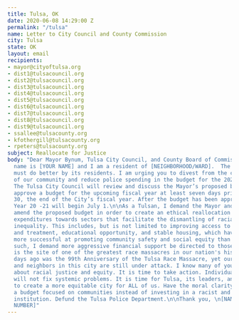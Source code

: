 ```yaml
---
title: Tulsa, OK
date: 2020-06-08 14:29:00 Z
permalink: "/tulsa"
name: Letter to City Council and County Commission
city: Tulsa
state: OK
layout: email
recipients:
- mayor@cityoftulsa.org
- dist1@tulsacouncil.org
- dist2@tulsacouncil.org
- dist3@tulsacouncil.org
- dist4@tulsacouncil.org
- dist5@tulsacouncil.org
- dist6@tulsacouncil.org
- dist7@tulsacouncil.org
- dist8@tulsacouncil.org
- dist9@tulsacouncil.org
- ssallee@tulsacounty.org
- kfothergill@tulsacounty.org
- rpeters@tulsacounty.org
subject: Reallocate for Justice
body: "Dear Mayor Bynum, Tulsa City Council, and County Board of Commissioners,\n\nMy
  name is [YOUR NAME] and I am a resident of [NEIGHBORHOOD/WARD].  The City of Tulsa
  must do better by its residents. I am urging you to divest from the criminalization
  of our community and reduce police spending in the budget for the 2021 fiscal year.
  The Tulsa City Council will review and discuss the Mayor’s proposed budget and must
  approve a budget for the upcoming fiscal year at least seven days prior to June
  30, the end of the City’s fiscal year. After the budget has been approved, Fiscal
  Year 20 -21 will begin July 1.\n\nAs a Tulsan, I demand the Mayor and City Council
  amend the proposed budget in order to create an ethical reallocation of the city’s
  expenditures towards sectors that facilitate the dismantling of racial and class
  inequality. This includes, but is not limited to improving access to health services
  and treatment, educational opportunity, and stable housing, which have proven far
  more successful at promoting community safety and social equity than policing. As
  such, I demand more aggressive financial support be directed to those areas.\n\nTulsa
  is the site of one of the greatest race massacres in our nation's history. Just
  days ago was the 99th Anniversary of the Tulsa Race Massacre, yet our Black friends
  and neighbors in this city are still under attack. I know many of you feel strongly
  about racial justice and equity. It is time to take action. Individual solutions
  will not fix systemic problems. It is time for Tulsa, its leaders, and residents
  to create a more equitable city for ALL of us. Have the moral clarity to create
  a budget focused on communities instead of investing in a racist and destructive
  institution. Defund the Tulsa Police Department.\n\nThank you, \n[NAME] \n[ADDRESS]\n[EMAIL]\n[PHONE
  NUMBER]"
---
```

